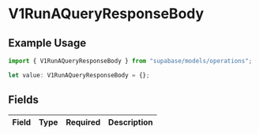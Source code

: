 # V1RunAQueryResponseBody

## Example Usage

```typescript
import { V1RunAQueryResponseBody } from "supabase/models/operations";

let value: V1RunAQueryResponseBody = {};
```

## Fields

| Field       | Type        | Required    | Description |
| ----------- | ----------- | ----------- | ----------- |